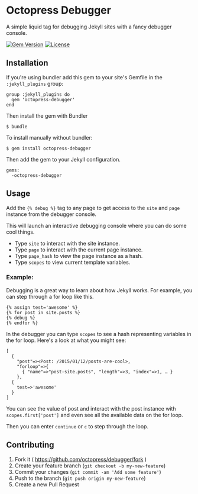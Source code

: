 # Octopress Debugger

A simple liquid tag for debugging Jekyll sites with a fancy debugger console.

[![Gem Version](http://img.shields.io/gem/v/octopress-debugger.svg)](https://rubygems.org/gems/octopress-debugger)
[![License](http://img.shields.io/:license-mit-blue.svg)](http://octopress.mit-license.org)

## Installation

If you're using bundler add this gem to your site's Gemfile in the `:jekyll_plugins` group:

    group :jekyll_plugins do
      gem 'octopress-debugger'
    end

Then install the gem with Bundler

    $ bundle

To install manually without bundler:

    $ gem install octopress-debugger

Then add the gem to your Jekyll configuration.

    gems:
      -octopress-debugger

## Usage

Add the `{% debug %}` tag to any page to get access to the `site` and `page` instance from the debugger console.

This will launch an interactive debugging console where you can do some cool things.

- Type `site` to interact with the site instance.
- Type `page` to interact with the current page instance.
- Type `page_hash` to view the page instance as a hash.
- Type `scopes` to view current template variables.

### Example:

Debugging is a great way to learn about how Jekyll works. For example, you can step through a for loop like this.

```
{% assign test='awesome' %}
{% for post in site.posts %}
{% debug %}
{% endfor %}
```

In the debugger you can type `scopes` to see a hash representing variables in the for loop. Here's a look at what you might see:

```
[
  {
    "post"=><Post: /2015/01/12/posts-are-cool>,
    "forloop"=>{
      { "name"=>"post-site.posts", "length"=>3, "index"=>1, … }
    },
  {
    test=>'awesome'
  }
]
```

You can see the value of post and interact with the post instance with `scopes.first['post']` and even see all the available data on
the for loop. 

Then you can enter `continue` or `c` to step through the loop.

## Contributing

1. Fork it ( https://github.com/octopress/debugger/fork )
2. Create your feature branch (`git checkout -b my-new-feature`)
3. Commit your changes (`git commit -am 'Add some feature'`)
4. Push to the branch (`git push origin my-new-feature`)
5. Create a new Pull Request
